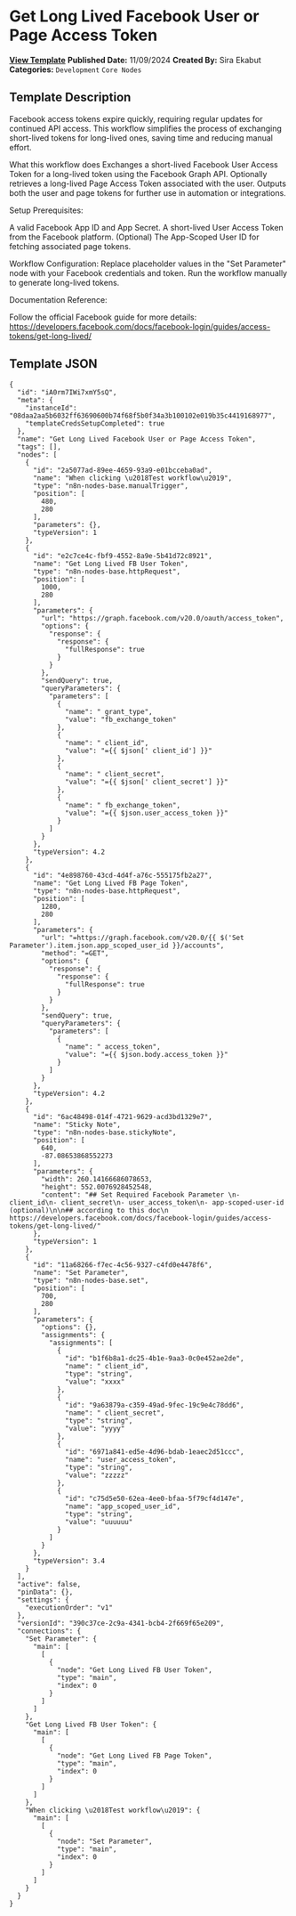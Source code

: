 # Get Long Lived Facebook User or Page Access Token

**[View Template](https://n8n.io/workflows/2535-/)**  **Published Date:** 11/09/2024  **Created By:** Sira Ekabut  **Categories:** `Development` `Core Nodes`  

## Template Description

Facebook access tokens expire quickly, requiring regular updates for continued API access. This workflow simplifies the process of exchanging short-lived tokens for long-lived ones, saving time and reducing manual effort.

What this workflow does
Exchanges a short-lived Facebook User Access Token for a long-lived token using the Facebook Graph API.
Optionally retrieves a long-lived Page Access Token associated with the user.
Outputs both the user and page tokens for further use in automation or integrations.

Setup
Prerequisites:

A valid Facebook App ID and App Secret.
A short-lived User Access Token from the Facebook platform.
(Optional) The App-Scoped User ID for fetching associated page tokens.

Workflow Configuration:
Replace placeholder values in the "Set Parameter" node with your Facebook credentials and token.
Run the workflow manually to generate long-lived tokens.

Documentation Reference:

Follow the official Facebook guide for more details: https://developers.facebook.com/docs/facebook-login/guides/access-tokens/get-long-lived/

## Template JSON

```
{
  "id": "iA0rm7IWi7xmY5sQ",
  "meta": {
    "instanceId": "08daa2aa5b6032ff63690600b74f68f5b0f34a3b100102e019b35c4419168977",
    "templateCredsSetupCompleted": true
  },
  "name": "Get Long Lived Facebook User or Page Access Token",
  "tags": [],
  "nodes": [
    {
      "id": "2a5077ad-89ee-4659-93a9-e01bcceba0ad",
      "name": "When clicking \u2018Test workflow\u2019",
      "type": "n8n-nodes-base.manualTrigger",
      "position": [
        480,
        280
      ],
      "parameters": {},
      "typeVersion": 1
    },
    {
      "id": "e2c7ce4c-fbf9-4552-8a9e-5b41d72c8921",
      "name": "Get Long Lived FB User Token",
      "type": "n8n-nodes-base.httpRequest",
      "position": [
        1000,
        280
      ],
      "parameters": {
        "url": "https://graph.facebook.com/v20.0/oauth/access_token",
        "options": {
          "response": {
            "response": {
              "fullResponse": true
            }
          }
        },
        "sendQuery": true,
        "queryParameters": {
          "parameters": [
            {
              "name": " grant_type",
              "value": "fb_exchange_token"
            },
            {
              "name": " client_id",
              "value": "={{ $json[' client_id'] }}"
            },
            {
              "name": " client_secret",
              "value": "={{ $json[' client_secret'] }}"
            },
            {
              "name": " fb_exchange_token",
              "value": "={{ $json.user_access_token }}"
            }
          ]
        }
      },
      "typeVersion": 4.2
    },
    {
      "id": "4e898760-43cd-4d4f-a76c-555175fb2a27",
      "name": "Get Long Lived FB Page Token",
      "type": "n8n-nodes-base.httpRequest",
      "position": [
        1280,
        280
      ],
      "parameters": {
        "url": "=https://graph.facebook.com/v20.0/{{ $('Set Parameter').item.json.app_scoped_user_id }}/accounts",
        "method": "=GET",
        "options": {
          "response": {
            "response": {
              "fullResponse": true
            }
          }
        },
        "sendQuery": true,
        "queryParameters": {
          "parameters": [
            {
              "name": " access_token",
              "value": "={{ $json.body.access_token }}"
            }
          ]
        }
      },
      "typeVersion": 4.2
    },
    {
      "id": "6ac48498-014f-4721-9629-acd3bd1329e7",
      "name": "Sticky Note",
      "type": "n8n-nodes-base.stickyNote",
      "position": [
        640,
        -87.08653868552273
      ],
      "parameters": {
        "width": 260.14166686078653,
        "height": 552.0076928452548,
        "content": "## Set Required Facebook Parameter \n- client_id\n- client_secret\n- user_access_token\n- app-scoped-user-id (optional)\n\n## according to this doc\n https://developers.facebook.com/docs/facebook-login/guides/access-tokens/get-long-lived/"
      },
      "typeVersion": 1
    },
    {
      "id": "11a68266-f7ec-4c56-9327-c4fd0e4478f6",
      "name": "Set Parameter",
      "type": "n8n-nodes-base.set",
      "position": [
        700,
        280
      ],
      "parameters": {
        "options": {},
        "assignments": {
          "assignments": [
            {
              "id": "b1f6b8a1-dc25-4b1e-9aa3-0c0e452ae2de",
              "name": " client_id",
              "type": "string",
              "value": "xxxx"
            },
            {
              "id": "9a63879a-c359-49ad-9fec-19c9e4c78dd6",
              "name": " client_secret",
              "type": "string",
              "value": "yyyy"
            },
            {
              "id": "6971a841-ed5e-4d96-bdab-1eaec2d51ccc",
              "name": "user_access_token",
              "type": "string",
              "value": "zzzzz"
            },
            {
              "id": "c75d5e50-62ea-4ee0-bfaa-5f79cf4d147e",
              "name": "app_scoped_user_id",
              "type": "string",
              "value": "uuuuuu"
            }
          ]
        }
      },
      "typeVersion": 3.4
    }
  ],
  "active": false,
  "pinData": {},
  "settings": {
    "executionOrder": "v1"
  },
  "versionId": "390c37ce-2c9a-4341-bcb4-2f669f65e209",
  "connections": {
    "Set Parameter": {
      "main": [
        [
          {
            "node": "Get Long Lived FB User Token",
            "type": "main",
            "index": 0
          }
        ]
      ]
    },
    "Get Long Lived FB User Token": {
      "main": [
        [
          {
            "node": "Get Long Lived FB Page Token",
            "type": "main",
            "index": 0
          }
        ]
      ]
    },
    "When clicking \u2018Test workflow\u2019": {
      "main": [
        [
          {
            "node": "Set Parameter",
            "type": "main",
            "index": 0
          }
        ]
      ]
    }
  }
}
```
